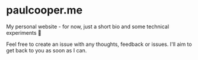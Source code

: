 # paulcooper.me

My personal website - for now, just a short bio and some technical experiments 🔬

Feel free to create an issue with any thoughts, feedback or issues. I'll aim to get back to you as soon as I can.
